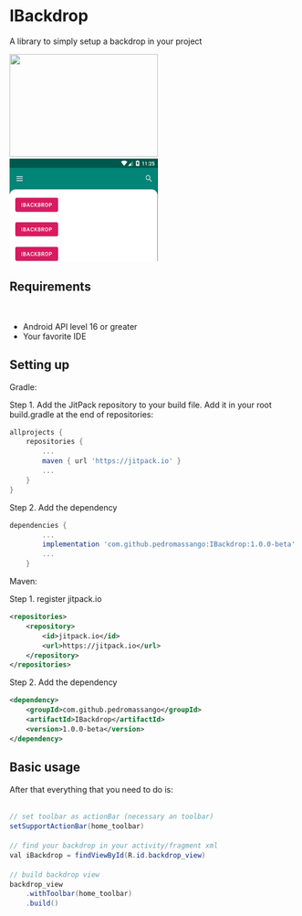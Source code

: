 # IBackdrop
A library to simply setup a backdrop in your project

<img src="/screenshots/gif1.png" width="260" height="180"> <img src="/screenshots/img1.png" width="260" height="180">


## Requirements
​
- Android API level 16 or greater
- Your favorite IDE

## Setting up

Gradle:

Step 1. Add the JitPack repository to your build file.
Add it in your root build.gradle at the end of repositories:
```groovy
allprojects {
	repositories {
		...
		maven { url 'https://jitpack.io' }
		...
	}
}
```

Step 2. Add the dependency
```groovy
dependencies {
        ...
	    implementation 'com.github.pedromassango:IBackdrop:1.0.0-beta'
	    ...
	}
```

Maven:

Step 1. register jitpack.io
```xml
<repositories>
	<repository>
	    <id>jitpack.io</id>
	    <url>https://jitpack.io</url>
	</repository>
</repositories>
```

Step 2. Add the dependency

```xml
<dependency>
    <groupId>com.github.pedromassango</groupId>
    <artifactId>IBackdrop</artifactId>
    <version>1.0.0-beta</version>
</dependency>
```


## Basic usage

After that everything that you need to do is:

```java

// set toolbar as actionBar (necessary an toolbar)
setSupportActionBar(home_toolbar)

// find your backdrop in your activity/fragment xml
val iBackdrop = findViewById(R.id.backdrop_view)

// build backdrop view
backdrop_view
    .withToolbar(home_toolbar)
    .build()
```
